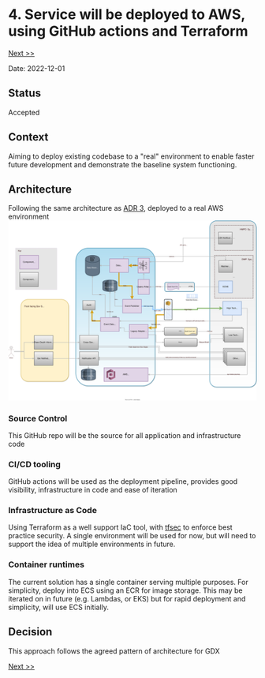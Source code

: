 # 4. Service will be deployed to AWS, using GitHub actions and Terraform

[Next >>](9999-end.md)


Date: 2022-12-01

## Status

Accepted

## Context

Aiming to deploy existing codebase to a "real" environment to enable faster future development and demonstrate the baseline system functioning.

## Architecture

Following the same architecture as [ADR 3](0003-gdx-death-notification-event.md), deployed to a real AWS environment
![This is the Death event architecture{arch}](death-event-notifier.svg)

### Source Control

This GitHub repo will be the source for all application and infrastructure code

### CI/CD tooling

GitHub actions will be used as the deployment pipeline, provides good visibility, infrastructure in code and ease of iteration

### Infrastructure as Code

Using Terraform as a well support IaC tool, with [tfsec](https://github.com/aquasecurity/tfsec) to enforce best practice security.
A single environment will be used for now, but will need to support the idea of multiple environments in future.

### Container runtimes

The current solution has a single container serving multiple purposes. For simplicity, deploy into ECS using an ECR for image storage. 
This may be iterated on in future (e.g. Lambdas, or EKS) but for rapid deployment and simplicity, will use ECS initially.

## Decision

This approach follows the agreed pattern of architecture for GDX


[Next >>](9999-end.md)
